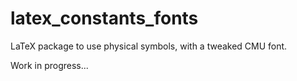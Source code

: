 # latex_constants_fonts
LaTeX package to use physical symbols, with a tweaked CMU font.

Work in progress...
